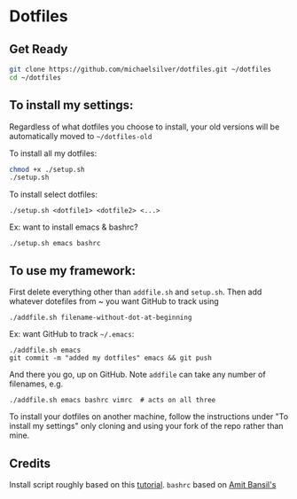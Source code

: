 # Dotfiles

## Get Ready
```Bash
git clone https://github.com/michaelsilver/dotfiles.git ~/dotfiles
cd ~/dotfiles
```

## To install my settings:
Regardless of what dotfiles you choose to install, your old versions will be automatically moved to `~/dotfiles-old`

To install all my dotfiles:
```Bash
chmod +x ./setup.sh
./setup.sh
```

To install select dotfiles:
```
./setup.sh <dotfile1> <dotfile2> <...>
```
Ex: want to install emacs & bashrc?
```
./setup.sh emacs bashrc
```

## To use my framework:
First delete everything other than `addfile.sh` and `setup.sh`. Then add whatever dotefiles from ~ you want GitHub to track using
```
./addfile.sh filename-without-dot-at-beginning
```
Ex: want GitHub to track `~/.emacs`:
```
./addfile.sh emacs
git commit -m "added my dotfiles" emacs && git push
```
And there you go, up on GitHub. Note `addfile` can take any number of filenames, e.g.

```
./addfile.sh emacs bashrc vimrc  # acts on all three
```
To install your dotfiles on another machine, follow the instructions under "To install my settings" only cloning and using your fork of the repo rather than mine.

## Credits
Install script roughly based on this [tutorial](http://blog.smalleycreative.com/tutorials/using-git-and-github-to-manage-your-dotfiles/). `bashrc` based on [Amit Bansil's](https://github.com/amit-bansil)
